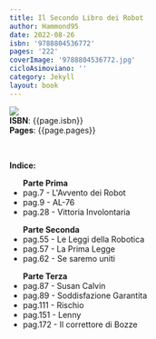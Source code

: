 ```yaml
---
title: Il Secondo Libro dei Robot
author: Hammond95
date: 2022-08-26
isbn: '9788804536772'
pages: '222'
coverImage: '9788804536772.jpg'
cicloAsimoviano: ''
category: Jekyll
layout: book
---
```


<img src="{{site.baseurl}}/assets/bookCovers/{{page.coverImage}}" class="book-cover-image" /> <br/>
<span><b>ISBN</b>: {{page.isbn}}</span> <br/>
<span><b>Pages</b>: {{page.pages}}</span> <br/>

<br/>
<p>
<b>Indice:</b>
<br/>
    <ul>
        <b>Parte Prima</b>
        <li>pag.7   -     L'Avvento dei Robot</li>
        <li>pag.9   -     AL-76</li>
        <li>pag.28  -     Vittoria Involontaria</li>
    </ul>
    <ul>
        <b>Parte Seconda</b>
        <li>pag.55  -     Le Leggi della Robotica</li>
        <li>pag.57  -     La Prima Legge</li>
        <li>pag.62  -     Se saremo uniti</li>
    </ul>
    <ul>
        <b>Parte Terza</b>
        <li>pag.87  -     Susan Calvin</li>
        <li>pag.89  -     Soddisfazione Garantita</li>
        <li>pag.111 -     Rischio</li>
        <li>pag.151 -     Lenny</li>
        <li>pag.172 -     Il correttore di Bozze</li>
    </ul>
<br/>
</p>